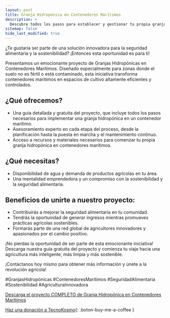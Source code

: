```yaml
---
layout: post
title: Granja Hidropónica en Contenedores Marítimos
description: >
  Descubre todos los pasos para establecer y gestionar tu propia granja hidropónica en contenedores marítimos con nuestra guía gratuita.
sitemap: false
hide_last_modified: true
---
```


¿Te gustaría ser parte de una solución innovadora para la seguridad alimentaria y la sostenibilidad? ¡Entonces esta oportunidad es para ti!

Presentamos un emocionante proyecto de Granjas Hidropónicas en Contenedores Marítimos. Diseñado especialmente para zonas donde el suelo no es fértil o está contaminado, esta iniciativa transforma contenedores marítimos en espacios de cultivo altamente eficientes y controlados.

## ¿Qué ofrecemos? ##
- Una guía detallada y gratuita del proyecto, que incluye todos los pasos necesarios para implementar una granja hidropónica en un contenedor marítimo.
- Asesoramiento experto en cada etapa del proceso, desde la planificación hasta la puesta en marcha y el mantenimiento continuo.
- Acceso a recursos y materiales necesarios para comenzar tu propia granja hidropónica en contenedores marítimos.

## ¿Qué necesitas? ##
- Disponibilidad de agua y demanda de productos agrícolas en tu área.
- Una mentalidad emprendedora y un compromiso con la sostenibilidad y la seguridad alimentaria.

## Beneficios de unirte a nuestro proyecto: ##
- Contribuirás a mejorar la seguridad alimentaria en tu comunidad.
- Tendrás la oportunidad de generar ingresos mientras promueves prácticas agrícolas sostenibles.
- Formarás parte de una red global de agricultores innovadores y apasionados por el cambio positivo.

¡No pierdas la oportunidad de ser parte de esta emocionante iniciativa! Descarga nuestra guía gratuita del proyecto y comienza tu viaje hacia una agricultura más inteligente, más limpia y más sostenible.

¡Contáctanos hoy mismo para obtener más información y únete a la revolución agrícola!

#GranjasHidropónicas #ContenedoresMarítimos #SeguridadAlimentaria #Sostenibilidad #AgriculturaInnovadora 

[Descarga el proyecto COMPLETO de Granja Hidropónica en Contenedores Marítimos]()

[Haz una donación a TecnoKosmo](https://www.buymeacoffee.com/nain.taleb){: .boton-buy-me-a-coffee }

<object data="../granjasHidroponicasContenedoresMaritimos.pdf" width="100%" height="600" type='application/pdf'></object>